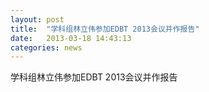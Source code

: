 ```yaml
---
layout: post
title:  "学科组林立伟参加EDBT 2013会议并作报告"
date:   2013-03-18 14:43:13
categories: news
---
```


学科组林立伟参加EDBT 2013会议并作报告

